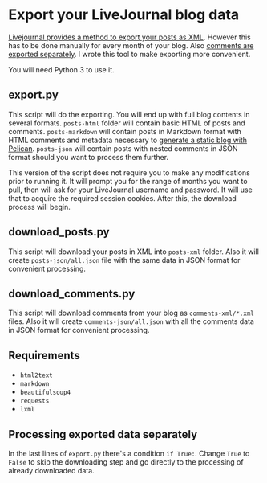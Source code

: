 # Export your LiveJournal blog data

[Livejournal provides a method to export your posts as 
XML](http://www.livejournal.com/export.bml). However 
this has to be done manually for every month of your blog. 
Also [comments are exported separately](http://www.livejournal.com/developer/exporting.bml).
I wrote this tool to make exporting more convenient.

You will need Python 3 to use it.

## export.py

This script will do the exporting. You will end up with
full blog contents in several formats. `posts-html` folder
will contain basic HTML of posts and comments.
`posts-markdown` will contain posts in Markdown format
with HTML comments and metadata necessary to
[generate a static blog with Pelican](http://docs.getpelican.com/).
`posts-json` will contain posts with nested comments 
in JSON format should you want to process them further.

This version of the script does not require you to make any
modifications prior to running it. It will prompt you for
the range of months you want to pull, then will ask for your
LiveJournal username and password. It will use that to 
acquire the required session cookies. After this, the
download process will begin.

## download_posts.py

This script will download your posts in XML into `posts-xml` 
folder. Also it will create `posts-json/all.json` file with
the same data in JSON format for convenient processing.

## download_comments.py

This script will download comments from your blog as 
`comments-xml/*.xml` files. Also it will create
`comments-json/all.json` with all the comments data in
JSON format for convenient processing.

## Requirements

* `html2text`
* `markdown`
* `beautifulsoup4`
* `requests`
* `lxml`

## Processing exported data separately

In the last lines of `export.py` there's a condition `if True:`.
Change `True` to `False` to skip the downloading step and go
directly to the processing of already downloaded data.
